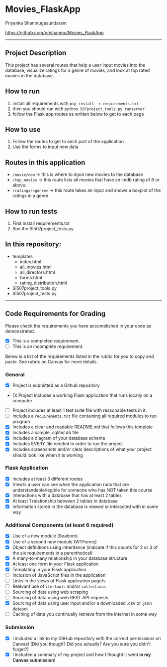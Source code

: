 # Movies_FlaskApp

Priyanka Shanmugasundaram

https://github.com/prishanmu/Movies_FlaskApp

---

## Project Description

This project has several routes that help a user input movies into the database, visualize ratings for a genre of movies, and look at top rated movies in the database. 

## How to run

1. install all requirements with `pip install -r requirements.txt`
2. then you should run with `python 507project_tools.py runserver`
3. follow the Flask app routes as written below to get to each page

## How to use

1. Follow the routes to get to each part of the application
2. Use the forms to input new data 

## Routes in this application
- `/movie/new` -> this is where to input new movies to the database
- `/top_movies` -> this route lists all movies that have an imdb rating of 8 or above. 
- `/ratings/<genre>` -> this route takes an input and shows a boxplot of the ratings in a genre. 

## How to run tests
1. First install requirements.txt
2. Run the SI507project_tests.py

## In this repository:
- templates
  - index.html
  - all_movies.html
  - all_directors.html
  - forms.html
  - rating_distribution.html
- SI507project_tools.py
- SI507project_tests.py

---
## Code Requirements for Grading
Please check the requirements you have accomplished in your code as demonstrated.
- [X] This is a completed requirement.
- [ ] This is an incomplete requirement.

Below is a list of the requirements listed in the rubric for you to copy and paste.  See rubric on Canvas for more details.

### General
- [X] Project is submitted as a Github repository
- [X  Project includes a working Flask application that runs locally on a computer
- [ ] Project includes at least 1 test suite file with reasonable tests in it.
- [ ] Includes a `requirements.txt` file containing all required modules to run program
- [X] Includes a clear and readable README.md that follows this template
- [X] Includes a sample .sqlite/.db file
- [X] Includes a diagram of your database schema
- [X] Includes EVERY file needed in order to run the project
- [X] Includes screenshots and/or clear descriptions of what your project should look like when it is working

### Flask Application
- [X] Includes at least 3 different routes
- [X] View/s a user can see when the application runs that are understandable/legible for someone who has NOT taken this course
- [X] Interactions with a database that has at least 2 tables
- [X] At least 1 relationship between 2 tables in database
- [X] Information stored in the database is viewed or interacted with in some way

### Additional Components (at least 6 required)
- [X] Use of a new module (Seaborn)
- [X] Use of a second new module (WTForms)
- [X] Object definitions using inheritance (indicate if this counts for 2 or 3 of the six requirements in a parenthetical)
- [X] A many-to-many relationship in your database structure
- [X] At least one form in your Flask application
- [X] Templating in your Flask application
- [ ] Inclusion of JavaScript files in the application
- [ ] Links in the views of Flask application page/s
- [ ] Relevant use of `itertools` and/or `collections`
- [ ] Sourcing of data using web scraping
- [ ] Sourcing of data using web REST API requests
- [X] Sourcing of data using user input and/or a downloaded .csv or .json dataset
- [ ] Caching of data you continually retrieve from the internet in some way

### Submission
- [X] I included a link to my GitHub repository with the correct permissions on Canvas! (Did you though? Did you actually? Are you sure you didn't forget?)
- [X] I included a summary of my project and how I thought it went **in my Canvas submission**!
